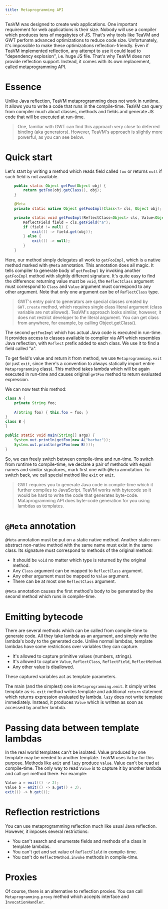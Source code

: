 ```yaml
---
title: Metaprogramming API
---
```


TeaVM was designed to create web applications. One important requirement for web applications is their size.
Nobody will use a compiler which produces tens of megabytes of JS. That's why tools like TeaVM and GWT
perform advanced optimizations to reduce code size. Unfortunately, it's impossible to make these optimizations
reflection-friendly. Even if TeaVM implemented reflection, any attempt to use it could lead to "dependency explosion",
i.e. huge JS file. That's why TeaVM does not provide reflection support. Instead, it comes with its own replacement,
called metaprogramming API.


# Essence

Unlike Java reflection, TeaVM metaprogramming does not work in runtime. It allows you to write a code that runs
in the compile-time. TeaVM can query from compiler much about classes, methods and fields and generate JS code
that will be executed at run-time. 

> One, familiar with GWT can find this approach very close to deferred binding (aka generators).
> However, TeaVM's approach is slightly more powerful, as you can see below.


# Quick start

Let's start by writing a method which reads field called `foo` or returns `null` if such field is not available.

```java
    public static Object getFoo(Object obj) {
        return getFoo(obj.getClass(), obj);
    }

    @Meta
    private static native Object getFooImpl(Class<?> cls, Object obj);

    private static void getFooImpl(ReflectClass<Object> cls, Value<Object> obj) {
        ReflectField field = cls.getField("a");
        if (field != null) {
            exit(() -> field.get(obj));
        } else {
            exit(() -> null);
        }
    }
```

Here, our method simply delegates all work to `getFooImpl`, which is a native method marked with `@Meta` annotation.
This annotation does all magic. It tells compiler to generate body of `getFooImpl` by invoking another `getFooImpl`
method with slightly different signature. It's quite easy to find the difference: returning value must be `void`,
the `ReflectClass` argument must correspond to `Class` and `Value` argument must correspond to any other argument.
Note that only one argument can be of `ReflectClass` type.

> GWT's entry point to generators are special classes created by `GWT.create` method, which requires
> single class literal argument (class variable are not allowed). TeaVM's approach looks similar, however,
> it does not restrict developer to the literal argument. You can get class from anywhere, for example,
> by calling Object.getClass().

The second `getFooImpl` which has actual Java code is executed in run-time. It provides access to classes available
to compiler via API which resembles Java reflection, with `Reflect` prefix added to each class. We use it
to find a field called "a".

To get field's value and return it from method, we use `Metaprogramming.exit` (or just `exit`, since there's
a convention to always statically import entire `Metaprogramming` class). This method takes lambda which will be
again executed in run-time and causes original `getFoo` method to return evaluated expression.

We can now test this method:

```java
class A {
    private String foo;
    
    A(String foo) { this.foo = foo; }
}
class B {
}

public static void main(String[] args) {
    System.out.println(getFoo(new A("barbaz"));
    System.out.println(getFoo(new B()));
}
```

So, we can freely switch between compile-time and run-time. To switch from runtime to compile-time, we
declare a pair of methods with equal names and similar signatures, mark first one with `@Meta` annotation.
To switch back, we call special method like `exit` or `emit`.

> GWT requires you to generate Java code in compile-time which it further compiles to JavaScript.
> TeaVM works with bytecode so it would be hard to write the code that generates byte-code.
> Mataprogramming API does byte-code generation for you using lambdas as templates.


# `@Meta` annotation

`@Meta` annotation must be put on a static native method. Another static non-abstract non-native method with the 
same name must exist in the same class. Its signature must correspond to methods of the original method:

* It should be `void` no matter which type is returned by the original method.
* Any `Class` argument can be mapped to `ReflectClass` argument.
* Any other argument must be mapped to `Value` argument.
* There can be at most one `ReflectClass` argument.

`@Meta` annotation causes the first method's body to be generated by the second method which runs in compile-time.


# Emitting bytecode

There are several methods which can be called from compile-time to generate code. All they take lambda as an
argument, and simply write the lambda's body to the generated code. Unlike normal lambdas, template lambdas
have some restrictions over variables they can capture.

* It's allowed to capture primitive values (numbers, strings).
* It's allowed to capture `Value`, `ReflectClass`, `ReflectField`, `ReflectMethod`.
* Any other value is disallowed.

These captured variables act as template parameters.

The main (and the simplest) one is `Metaprogramming.emit`. It simply writes template as-is. `exit` method
writes template and additional `return` statement which returns expression evaluated by lambda.
`lazy` does not write template immediately. Instead, it produces `Value` which is written as soon as
accessed by another lambda.


# Passing data between template lambdas

In the real world templates can't be isolated. Value produced by one template may be needed to another template.
TeaVM uses `Value` for this purpose. Methods like `emit` and `lazy` produce `Value`. Value can't be read at
compile-time. The only way to read `Value` is to capture it by another lambda and call `get` method there.
For example:

```java
Value a = emit(() -> 2);
Value b = emit(() -> a.get() + 3);
exit(() -> b.get());
```


# Reflection restrictions

You can use metaprogramming reflection much like usual Java reflection. However, it imposes several restrictions:

* You can't search and enumerate fields and methods of a class in template lambdas.
* You can't get and set value of `ReflectField` in compile-time.
* You can't do `ReflectMethod.invoke` methods in compile-time.


# Proxies

Of course, there is an alternative to reflection proxies. You can call `Metaprogramming.proxy` method
which accepts interface and `InvocationHandler`.
